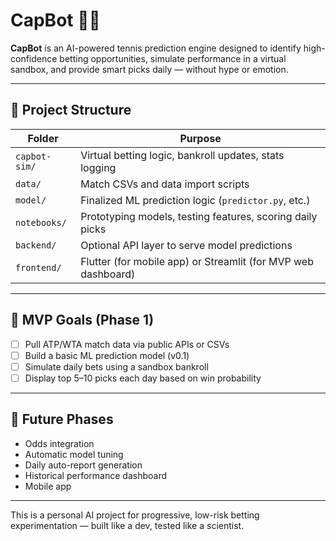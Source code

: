# CapBot 🎾🤖

**CapBot** is an AI-powered tennis prediction engine designed to identify high-confidence betting opportunities, simulate performance in a virtual sandbox, and provide smart picks daily — without hype or emotion.

---

## 📁 Project Structure

| Folder         | Purpose                                                                 |
|----------------|-------------------------------------------------------------------------|
| `capbot-sim/`  | Virtual betting logic, bankroll updates, stats logging                 |
| `data/`        | Match CSVs and data import scripts                                      
| `model/`       | Finalized ML prediction logic (`predictor.py`, etc.)                   |
| `notebooks/`   | Prototyping models, testing features, scoring daily picks              |
| `backend/`     | Optional API layer to serve model predictions                          |
| `frontend/`    | Flutter (for mobile app) or Streamlit (for MVP web dashboard)          |

---

## 🚧 MVP Goals (Phase 1)
- [ ] Pull ATP/WTA match data via public APIs or CSVs
- [ ] Build a basic ML prediction model (v0.1)
- [ ] Simulate daily bets using a sandbox bankroll
- [ ] Display top 5–10 picks each day based on win probability

---

## 🔮 Future Phases
- Odds integration
- Automatic model tuning
- Daily auto-report generation
- Historical performance dashboard
- Mobile app

---

This is a personal AI project for progressive, low-risk betting experimentation — built like a dev, tested like a scientist.